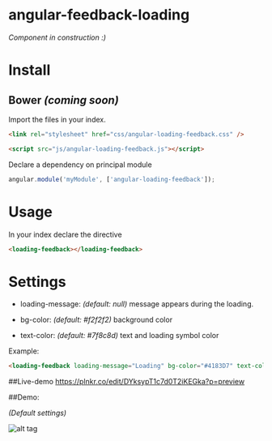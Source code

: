 # angular-feedback-loading

 *Component in construction :)*

# Install

## Bower _(coming soon)_

Import the files in your index.  
```html
<link rel="stylesheet" href="css/angular-loading-feedback.css" />
```

```html
<script src="js/angular-loading-feedback.js"></script>
```  

Declare a dependency on principal module  
```javascript
angular.module('myModule', ['angular-loading-feedback']);
```

# Usage
In your index declare the directive  

```html
<loading-feedback></loading-feedback>
```

# Settings

* loading-message: _(default: null)_ message appears during the loading.  
 
* bg-color: _(default: #f2f2f2)_ background color

* text-color: _(default: #7f8c8d)_ text and loading symbol color

Example:

```html
<loading-feedback loading-message="Loading" bg-color="#4183D7" text-color="#E4F1FE"></loading-feedback>
```
##Live-demo
https://plnkr.co/edit/DYksypT1c7d0T2iKEGka?p=preview

##Demo:

_(Default settings)_

![alt tag](http://i.giphy.com/26AHEJJBoYHmPaQGA.gif)
